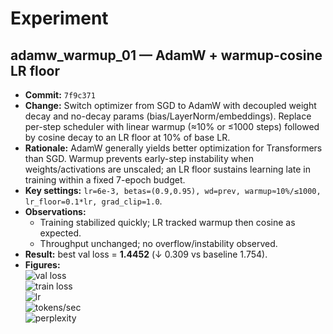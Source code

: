# Experiment 

## adamw_warmup_01 — AdamW + warmup-cosine LR floor
- **Commit:** `7f9c371`
- **Change:** Switch optimizer from SGD to AdamW with decoupled weight decay and no-decay params (bias/LayerNorm/embeddings). Replace per-step scheduler with linear warmup (≈10% or ≤1000 steps) followed by cosine decay to an LR floor at 10% of base LR.
- **Rationale:** AdamW generally yields better optimization for Transformers than SGD. Warmup prevents early-step instability when weights/activations are unscaled; an LR floor sustains learning late in training within a fixed 7-epoch budget.
- **Key settings:** `lr=6e-3, betas=(0.9,0.95), wd=prev, warmup≈10%/≤1000, lr_floor=0.1*lr, grad_clip=1.0`.
- **Observations:**
  - Training stabilized quickly; LR tracked warmup then cosine as expected.
  - Throughput unchanged; no overflow/instability observed.
- **Result:** best val loss = **1.4452** (↓ 0.309 vs baseline 1.754).
- **Figures:**  
  ![val loss](../figures/adamw_warmup_01_loss_val.png)  
  ![train loss](../figures/adamw_warmup_01_loss_train.png)  
  ![lr](../figures/adamw_warmup_01_lr.png)  
  ![tokens/sec](../figures/adamw_warmup_01_perf_tokens_per_sec.png)  
  ![perplexity](../figures/adamw_warmup_01_metrics_perplexity.png)
